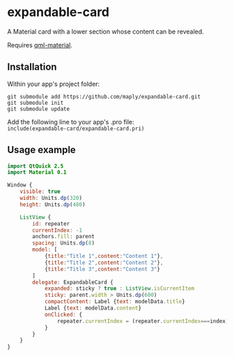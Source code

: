 # expandable-card
A Material card with a lower section whose content can be revealed.

Requires [qml-material](http://github.com/papyros/qml-material).

## Installation

Within your app's project folder:

```
git submodule add https://github.com/maply/expandable-card.git
git submodule init
git submodule update
```

Add the following line to your app's .pro file:  
`include(expandable-card/expandable-card.pri)`

## Usage example

```qml
import QtQuick 2.5
import Material 0.1

Window {
    visible: true
    width: Units.dp(320)
    height: Units.dp(480)

    ListView {
        id: repeater
        currentIndex: -1
        anchors.fill: parent
        spacing: Units.dp(8)
        model: [
            {title:"Title 1",content:"Content 1"},
            {title:"Title 2",content:"Content 2"},
            {title:"Title 3",content:"Content 3"}
        ]
        delegate: ExpandableCard {
            expanded: sticky ? true : ListView.isCurrentItem
            sticky: parent.width > Units.dp(600)
            compactContent: Label {text: modelData.title}
            Label {text: modelData.content}
            onClicked: {
                repeater.currentIndex = (repeater.currentIndex===index) ? -1 : index
            }
        }
    }
}
```
